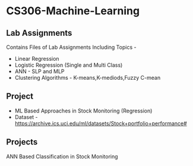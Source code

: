 # CS306-Machine-Learning

## Lab Assignments
Contains Files of Lab Assignments Including Topics - 
- Linear Regression
- Logistic Regression (Single and Multi Class)
- ANN - SLP and MLP
- Clustering Algorithms - K-means,K-mediods,Fuzzy C-mean


## Project
- ML Based Approaches in Stock Monitoring (Regression)
- Dataset - https://archive.ics.uci.edu/ml/datasets/Stock+portfolio+performance#

## Projects 
ANN Based Classification in Stock Monitoring
